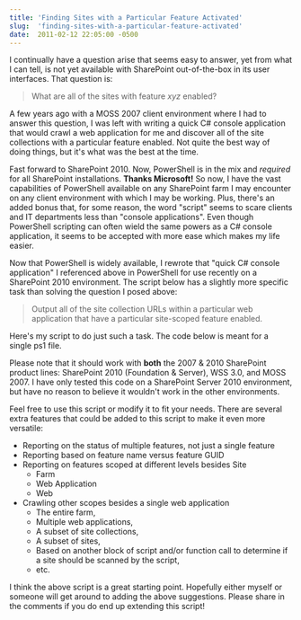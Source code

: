```yaml
---
title: 'Finding Sites with a Particular Feature Activated'
slug:  'finding-sites-with-a-particular-feature-activated'
date:  2011-02-12 22:05:00 -0500
---
```


I continually have a question arise that seems easy to answer, yet from what I can tell, is not yet available with SharePoint out-of-the-box in its user interfaces. That question is:

> What are all of the sites with feature *xyz* enabled?

<!--more-->

A few years ago with a MOSS 2007 client environment where I had to answer this question, I was left with writing a quick C# console application that would crawl a web application for me and discover all of the site collections with a particular feature enabled. Not quite the best way of doing things, but it's what was the best at the time.

Fast forward to SharePoint 2010. Now, PowerShell is in the mix and *required* for all SharePoint installations. **Thanks Microsoft!** So now, I have the vast capabilities of PowerShell available on any SharePoint farm I may encounter on any client environment with which I may be working. Plus, there's an added bonus that, for some reason, the word "script" seems to scare clients and IT departments less than "console applications". Even though PowerShell scripting can often wield the same powers as a C# console application, it seems to be accepted with more ease which makes my life easier.

Now that PowerShell is widely available, I rewrote that "quick C# console application" I referenced above in PowerShell for use recently on a SharePoint 2010 environment. The script below has a slightly more specific task than solving the question I posed above:

> Output all of the site collection URLs within a particular web application that have a particular site-scoped feature enabled.

Here's my script to do just such a task. The code below is meant for a single ps1 file.

Please note that it should work with **both** the 2007 & 2010 SharePoint product lines: SharePoint 2010 (Foundation & Server), WSS 3.0, and MOSS 2007. I have only tested this code on a SharePoint Server 2010 environment, but have no reason to believe it wouldn't work in the other environments.

<script src="https://gist.github.com/smayes5/130e694c2c5e4e30c8dd.js"></script>

Feel free to use this script or modify it to fit your needs. There are several extra features that could be added to this script to make it even more versatile:

- Reporting on the status of multiple features, not just a single feature
- Reporting based on feature name versus feature GUID
- Reporting on features scoped at different levels besides Site
  - Farm
  - Web Application
  - Web
- Crawling other scopes besides a single web application
  - The entire farm,
  - Multiple web applications,
  - A subset of site collections,
  - A subset of sites,
  - Based on another block of script and/or function call to determine if a site should be scanned by the script,
  - etc.

I think the above script is a great starting point. Hopefully either myself or someone will get around to adding the above suggestions. Please share in the comments if you do end up extending this script!
